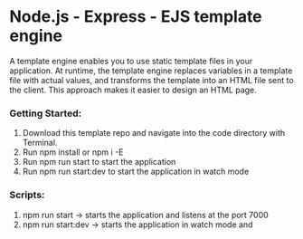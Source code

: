 <h1>Node.js - Express - EJS template engine</h1>

A template engine enables you to use static template files in your application. At runtime, the template engine replaces variables in a template file with actual values, and transforms the template into an HTML file sent to the client. This approach makes it easier to design an HTML page.


<h3>Getting Started:</h3>
<ol>
    <li>Download this template repo and navigate into the code directory with Terminal.</li>
    <li>Run npm install or npm i -E </li>
    <li>Run npm run start to start the application</li>
    <li>Run npm run start:dev to start the application in watch mode</li>
</ol>

<h3>Scripts:</h3>
<ol>
    <li>npm run start -> starts the application and listens at the port 7000</li>
    <li>npm run start:dev -> starts the application in watch mode and </li>
</ol>

